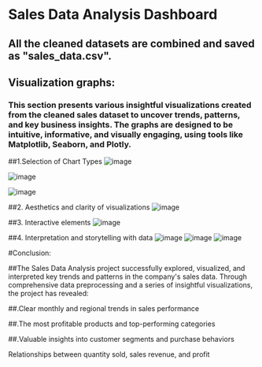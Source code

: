 # Sales Data Analysis Dashboard

## All the cleaned datasets are combined and saved as "sales_data.csv".

## Visualization graphs:
### This section presents various insightful visualizations created from the cleaned sales dataset to uncover trends, patterns, and key business insights. The graphs are designed to be intuitive, informative, and visually engaging, using tools like Matplotlib, Seaborn, and Plotly.

##1.Selection of Chart Types
![image](https://github.com/user-attachments/assets/f4ad122e-0edf-4644-8413-4d8783502670)

![image](https://github.com/user-attachments/assets/c12394c9-187b-44d7-a831-922d31d389f9)

![image](https://github.com/user-attachments/assets/0459c559-1a2d-4f65-ace2-1a6a81084666)

##2. Aesthetics and clarity of visualizations
![image](https://github.com/user-attachments/assets/5d49f70a-52d8-4c69-a920-33d5f3c414d1)

##3. Interactive elements
![image](https://github.com/user-attachments/assets/598cc9cf-a727-4d4c-9690-78892b57cb59)

##4. Interpretation and storytelling with data
![image](https://github.com/user-attachments/assets/1a894045-5577-4a72-84e3-e0dc46809c33)
![image](https://github.com/user-attachments/assets/126dcd0e-efe2-49fc-a560-12bf60d16e32)
![image](https://github.com/user-attachments/assets/0769a9ac-d775-48b6-b793-737151b427f0)

#Conclusion:

##The Sales Data Analysis project successfully explored, visualized, and interpreted key trends and patterns in the company's sales data. Through comprehensive data preprocessing and a series of insightful visualizations, the project has revealed:

##.Clear monthly and regional trends in sales performance

##.The most profitable products and top-performing categories

##.Valuable insights into customer segments and purchase behaviors

Relationships between quantity sold, sales revenue, and profit
